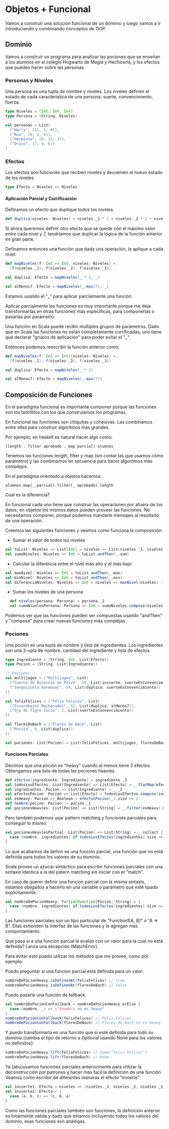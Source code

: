 # Objetos + Funcional
Vamos a construir una solucion funcional de un dominio y luego vamos a ir introduciendo y combinando conceptos de OOP.

## Dominio
Vamos a construir un programa para analizar las pociones que se enseñan a los alumnos en el colegio Hogwarts de Magia y Hechicería, y los efectos que pueden hacer sobre las personas.

### Personas y Niveles
Una persona es una tupla de nombre y niveles.
Los niveles definen el estado de cada caracteristica de una persona: suerte, convencimiento, fuerza.

```scala
type Niveles = (Int, Int, Int)
type Persona = (String, Niveles)

val personas = List(
  ("Harry", (11, 5, 4)),
  ("Ron", (6, 4, 6)),
  ("Hermione", (8, 12, 2)),
  ("Draco", (7, 9, 6))
)
```

### Efectos
Los efectos son funciones que reciben niveles y devuelven el nuevo estado de los niveles.

```scala
type Efecto = Niveles => Niveles
```

#### Aplicación Parcial y Currificación

Definamos un efecto que duplique todos los niveles:

```scala
def duplica(niveles: Niveles) = niveles._1 * 2 + niveles._2 * 2 + niveles._3 * 2
```

Si ahora queremos definir otro efecto que se quede con el máximo valor entre cada nivel y 7, tendríamos que duplicar la lógica de la función anterior en gran parte.

Definamos entonces una función que dada una operación, la aplique a cada nivel:

```scala
def mapNiveles(f: Int => Int, niveles: Niveles) =
  (f(niveles._1), f(niveles._2), f(niveles._3))

val duplica: Efecto = mapNiveles(_ * 2, _)

val alMenos7: Efecto = mapNiveles(_.max(7), _)
```
Estamos usando el "_" para aplicar parcialmente una función.

Aplicar parcialmente las funciones es muy importante porque me deja transformarlas en otras funciones más específicas, para componerlas o pasarlas por parámetro.

Una función en Scala puede recibir multiples grupos de parámetros. Dado que en Scala las funciones no están completamente currificadas, uno tiene que declarar "grupos de aplicación" para poder evitar el "_".

Entonces podemos reescribir la función anterior como:

```scala
def mapNiveles(f: Int => Int)(niveles: Niveles) =
  (f(niveles._1), f(niveles._2), f(niveles._3))

val duplica: Efecto = mapNiveles(_ * 2)

val alMenos7: Efecto = mapNiveles(_.max(7))
```

## Composición de Funciones

En el paradigma funcional es importante componer porque las funciones son los ladrillitos con los que construiamos los programas.

En funcional las funciones son chiquitas y cohesivas. Las combinamos entre ellas para construir algoritmos más grandes.

Por ejemplo, en haskell es natural hacer algo como:

    (length . filter aprobado . map parcial) alumnos

Tenemos las funciones length, filter y map (sin contar las que usamos cómo parámetro) y las combinamos en secuencia para hacer algoritmos más complejos.

En el paradigma orientado a objetos hacemos:

    alumnos.map(_.parcial).filter(_.aprobado).length

Cual es la diferencia?

En funcional cada uno tiene que construir las operaciones por afuera de los datos, en objetos los mismos datos pueden proveer las funciones. No necesitamos componer, porque podemos mandarle mensajes al resultado de una operación.

Creemos las siguientes funciones y veamos como funciona la composición:

- Sumar el valor de todos los niveles

```scala
val toList: Niveles => List[Int] = niveles => List(niveles._1, niveles._2, niveles._3)
val sumaNiveles: Niveles => Int = toList.andThen(_.sum)
```

- Calcular la diferencia entre el nivel más alto y el más bajo

```scala
val maxNivel: Niveles => Int = toList.andThen(_.max)
val minNivel: Niveles => Int = toList.andThen(_.min)
val diferenciaNiveles: Niveles => Int = niveles => maxNivel(niveles) - minNivel(niveles)
```

- Sumar los niveles de una persona

```scala
  def niveles(persona: Persona) = persona._2
  val sumaNivelesPersona: Persona => Int = sumaNiveles.compose(niveles)
```

Podemos ver que las funciones pueden ser compuestas usando "andThen" y "compose" para crear nuevas funciones más complejas.

### Pociones
Una poción es una tupla de nombre y lista de ingredientes.
Los ingredientes son una 3-upla de nombre, cantidad del ingrediente y lista de efectos.

```scala
type Ingrediente = (String, Int, List[Efecto])
type Pocion = (String, List[Ingrediente])

// Pociones
val multijugos = ("Multijugos", List(
  ("Cuerno de Bicornio en Polvo", 10, List(invierte, suerteEsConvencimiento)),
  ("Sanguijuela hormonal", 54, List(duplica, suerteEsConvencimiento))
))

val felixFelices = ("Felix Felices", List(
  ("Escarabajos Machacados", 52, List(duplica, alMenos7)),
  ("Ojo de Tigre Sucio", 2, List(suerteEsConvencimiento))
))

val floresDeBach = ("Flores de Bach", List(
  ("Rosita", 8, List(duplica))
))

val pociones: List[Pocion] = List(felixFelices, multijugos, floresDeBach)
```

#### Funciones Parciales

Decimos que una poción es "heavy" cuando al menos tiene 2 efectos. Obtengamos una lista de todas las pociones heavies.

```scala
def efectos(ingrediente: Ingrediente) = ingrediente._3
val todosLosEfectos: List[Ingrediente] => List[Efecto] = _.flatMap(efectos)
val ingredientes: Pocion => List[Ingrediente] = _._2
val efectosPocion: Pocion => List[Efecto] = todosLosEfectos.compose(ingredientes)
val esHeavy: Pocion => Boolean = efectosPocion(_).size >= 2
def nombre(pocion: Pocion) = pocion._1
val pocionesHeavies: List[Pocion] => List[String] = _.filter(esHeavy).map(nombre)
```

Pero también podemos usar pattern matching y funciones parciales para conseguir lo mismo:

```scala
val pocionesHeaviesPartial: List[Pocion] => List[String] = _.collect {
  case (nombre, ingredientes) if todosLosEfectos(ingredientes).size >= 2 => nombre
}
```

Lo que acabamos de definir es una función parcial, una función que no está definida para todos los valores de su dominio.

Scala provee un azucar sintáctico para escribir funciones parciales con una sintaxis identica a la del patern matching sin iniciar con el "match".

En caso de querer definir una funcion parcial con la misma sintaxis, estamos obligados a hacerlo en una variable o parámetro que esté tipado explicitamente.

```scala
val nombreDePocionHeavy: PartialFunction[Pocion, String] = {
  case (nombre, ingredientes) if todosLosEfectos(ingredientes).size >= 2 => nombre
}
```

Las funciones parciales son un tipo particular de "Function1[A, B]" o "A => B". Ellas extienden la interfaz de las funciones y le agregan más comportamiento.

Que pasa si a una función parcial la evalúo con un valor para la cual no está definida? Lanza una excepción (MatchError).

Para evitar esto puedo utilizar los métodos que me provee, como por ejemplo:

Puedo preguntar si una funcion parcial está definida para un valor:

```scala
nombreDePocionHeavy.isDefinedAt(felixFelices) // true
nombreDePocionHeavy.isDefinedAt(floresDeBach) // false
```

Puedo pasarle una función de fallback:
```scala
val nombreDePocionConFallback = nombreDePocionHeavy.orElse {
  case (nombre, _) => s"$nombre no es heavy"
}
nombreDePocionConFallback(felixFelices) // Felix Felices
nombreDePocionConFallback(floresDeBach) // Flores de Bach no es heavy
```

Y puedo transformarla en una función que si esté definida para todo su dominio (cambia el tipo de retorno a Optional usando None para los valores no definidos):

```scala
nombreDePocionHeavy.lift(felixFelices) // Some("Felix Felices")
nombreDePocionHeavy.lift(floresDeBach) // None
```

Ya (abu)usamos funciones parciales anteriormente para utilizar la deconstrucción por patrones y hacer más facil la definición de una función. Veamos como escribir de diferentes maneras el efecto "invierte":

```scala
val invierte1: Efecto = niveles => (niveles._3, niveles._2, niveles._1)
val invierte2: Efecto = {
  case (a, b, c) => (c, b, a)
}
```

Como las funciones parciales también son funciones, la definición anterior es totalmente valida y dado que estamos incluyendo todos los valores del dominio, esas funciones son análogas.
